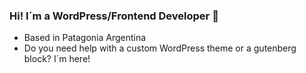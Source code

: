### Hi! I´m a WordPress/Frontend Developer 👋

 - Based in Patagonia Argentina
 - Do you need help with a custom WordPress theme or a gutenberg block? I´m here!
